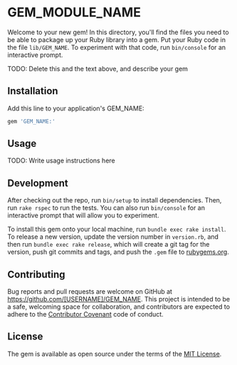 # GEM_MODULE_NAME

Welcome to your new gem! In this directory, you'll find the files you need to be able to package up your Ruby library into a gem. Put your Ruby code in the file `lib/GEM_NAME`. To experiment with that code, run `bin/console` for an interactive prompt.

TODO: Delete this and the text above, and describe your gem

## Installation

Add this line to your application's GEM_NAME:

```ruby
gem 'GEM_NAME:'
```

## Usage

TODO: Write usage instructions here

## Development

After checking out the repo, run `bin/setup` to install dependencies. Then, run `rake rspec` to run the tests. You can also run `bin/console` for an interactive prompt that will allow you to experiment.

To install this gem onto your local machine, run `bundle exec rake install`. To release a new version, update the version number in `version.rb`, and then run `bundle exec rake release`, which will create a git tag for the version, push git commits and tags, and push the `.gem` file to [rubygems.org](https://rubygems.org).

## Contributing

Bug reports and pull requests are welcome on GitHub at https://github.com/[USERNAME]/GEM_NAME. This project is intended to be a safe, welcoming space for collaboration, and contributors are expected to adhere to the [Contributor Covenant](contributor-covenant.org) code of conduct.


## License

The gem is available as open source under the terms of the [MIT License](http://opensource.org/licenses/MIT).
